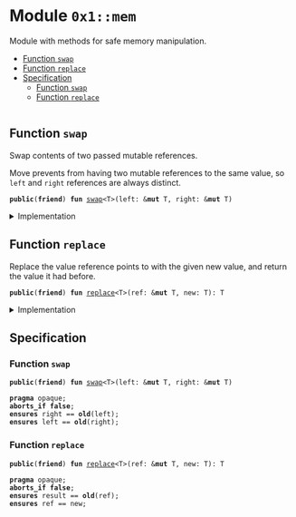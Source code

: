 
<a id="0x1_mem"></a>

# Module `0x1::mem`

Module with methods for safe memory manipulation.


-  [Function `swap`](#0x1_mem_swap)
-  [Function `replace`](#0x1_mem_replace)
-  [Specification](#@Specification_0)
    -  [Function `swap`](#@Specification_0_swap)
    -  [Function `replace`](#@Specification_0_replace)


<pre><code></code></pre>



<a id="0x1_mem_swap"></a>

## Function `swap`

Swap contents of two passed mutable references.

Move prevents from having two mutable references to the same value,
so <code>left</code> and <code>right</code> references are always distinct.


<pre><code><b>public</b>(<b>friend</b>) <b>fun</b> <a href="mem.md#0x1_mem_swap">swap</a>&lt;T&gt;(left: &<b>mut</b> T, right: &<b>mut</b> T)
</code></pre>



<details>
<summary>Implementation</summary>


<pre><code><b>native</b> <b>friend</b> <b>fun</b> <a href="mem.md#0x1_mem_swap">swap</a>&lt;T&gt;(left: &<b>mut</b> T, right: &<b>mut</b> T);
</code></pre>



</details>

<a id="0x1_mem_replace"></a>

## Function `replace`

Replace the value reference points to with the given new value,
and return the value it had before.


<pre><code><b>public</b>(<b>friend</b>) <b>fun</b> <a href="mem.md#0x1_mem_replace">replace</a>&lt;T&gt;(ref: &<b>mut</b> T, new: T): T
</code></pre>



<details>
<summary>Implementation</summary>


<pre><code><b>friend</b> <b>fun</b> <a href="mem.md#0x1_mem_replace">replace</a>&lt;T&gt;(ref: &<b>mut</b> T, new: T): T {
    <a href="mem.md#0x1_mem_swap">swap</a>(ref, &<b>mut</b> new);
    new
}
</code></pre>



</details>

<a id="@Specification_0"></a>

## Specification


<a id="@Specification_0_swap"></a>

### Function `swap`


<pre><code><b>public</b>(<b>friend</b>) <b>fun</b> <a href="mem.md#0x1_mem_swap">swap</a>&lt;T&gt;(left: &<b>mut</b> T, right: &<b>mut</b> T)
</code></pre>




<pre><code><b>pragma</b> opaque;
<b>aborts_if</b> <b>false</b>;
<b>ensures</b> right == <b>old</b>(left);
<b>ensures</b> left == <b>old</b>(right);
</code></pre>



<a id="@Specification_0_replace"></a>

### Function `replace`


<pre><code><b>public</b>(<b>friend</b>) <b>fun</b> <a href="mem.md#0x1_mem_replace">replace</a>&lt;T&gt;(ref: &<b>mut</b> T, new: T): T
</code></pre>




<pre><code><b>pragma</b> opaque;
<b>aborts_if</b> <b>false</b>;
<b>ensures</b> result == <b>old</b>(ref);
<b>ensures</b> ref == new;
</code></pre>


[move-book]: https://aptos.dev/move/book/SUMMARY
